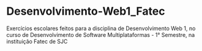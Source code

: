 # Desenvolvimento-Web1_Fatec
Exercícios escolares feitos para a disciplina de Desenvolvimento Web 1, no curso de Desenvolvimento de Software Multiplataformas - 1° Semestre, na instituição Fatec de SJC
